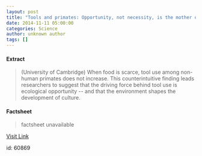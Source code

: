 ```yaml
---
layout: post
title: "Tools and primates: Opportunity, not necessity, is the mother of invention"
date: 2014-11-11 05:00:00
categories: Science
author: unknown author
tags: []
---
```



#### Extract
>(University of Cambridge) When food is scarce, tool use among non-human primates does not increase. This counterintuitive finding leads researchers to suggest that the driving force behind tool use is ecological opportunity -- and that the environment shapes the development of culture.

#### Factsheet
>factsheet unavailable

[Visit Link](http://www.eurekalert.org/pub_releases/2014-11/uoc-tap111014.php)

id:   60869
